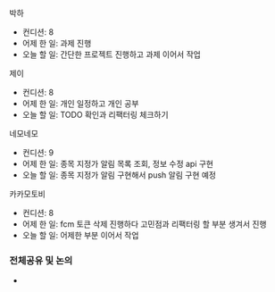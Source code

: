 
박하
- 컨디션: 8
- 어제 한 일: 과제 진행
- 오늘 할 일: 간단한 프로젝트 진행하고 과제 이어서 작업

제이
- 컨디션: 8
- 어제 한 일: 개인 일정하고 개인 공부
- 오늘 할 일: TODO 확인과 리팩터링 체크하기

네모네모
- 컨디션: 9
- 어제 한 일: 종목 지정가 알림 목록 조회, 정보 수정 api 구현
- 오늘 할 일: 종목 지정가 알림 구현해서 push 알림 구현 예정

카카모토비
- 컨디션: 8
- 어제 한 일: fcm 토큰 삭제 진행하다 고민점과 리팩터링 할 부분 생겨서 진행
- 오늘 할 일: 어제한 부분 이어서 작업
### 전체공유 및 논의
- 